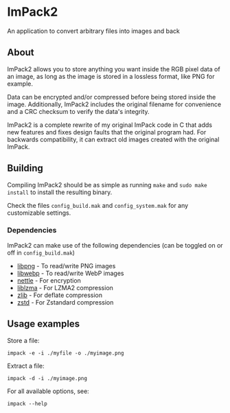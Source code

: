 # ImPack2

An application to convert arbitrary files into images and back

## About

ImPack2 allows you to store anything you want inside the RGB pixel data of an image, as long as the image is stored in a lossless format, like PNG for example.

Data can be encrypted and/or compressed before being stored inside the image. Additionally, ImPack2 includes the original filename for convenience and a CRC checksum to verify the data's integrity.

ImPack2 is a complete rewrite of my original ImPack code in C that adds new features and fixes design faults that the original program had. For backwards compatibility, it can extract old images created with the original ImPack.

## Building

Compiling ImPack2 should be as simple as running `make` and `sudo make install` to install the resulting binary.

Check the files `config_build.mak` and `config_system.mak` for any customizable settings.

### Dependencies

ImPack2 can make use of the following dependencies (can be toggled on or off in `config_build.mak`)
* [libpng](http://www.libpng.org/) - To read/write PNG images
* [libwebp](https://chromium.googlesource.com/webm/libwebp/) - To read/write WebP images
* [nettle](http://www.lysator.liu.se/~nisse/nettle/) - For encryption
* [liblzma](https://tukaani.org/xz/) - For LZMA2 compression
* [zlib](https://zlib.net/) - For deflate compression
* [zstd](https://facebook.github.io/zstd/) - For Zstandard compression

## Usage examples

Store a file:
```
impack -e -i ./myfile -o ./myimage.png
```
Extract a file:
```
impack -d -i ./myimage.png
```
For all available options, see:
```
impack --help
```
